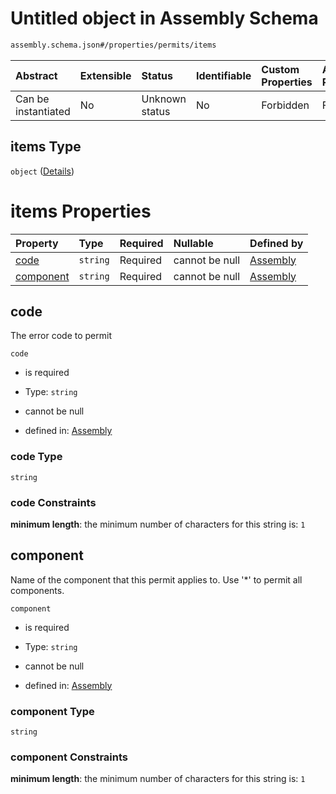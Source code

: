 # Untitled object in Assembly Schema

```txt
assembly.schema.json#/properties/permits/items
```



| Abstract            | Extensible | Status         | Identifiable | Custom Properties | Additional Properties | Access Restrictions | Defined In                                                                   |
| :------------------ | :--------- | :------------- | :----------- | :---------------- | :-------------------- | :------------------ | :--------------------------------------------------------------------------- |
| Can be instantiated | No         | Unknown status | No           | Forbidden         | Forbidden             | none                | [assembly.schema.json\*](../out/assembly.schema.json "open original schema") |

## items Type

`object` ([Details](assembly-properties-permits-items.md))

# items Properties

| Property                | Type     | Required | Nullable       | Defined by                                                                                                                                  |
| :---------------------- | :------- | :------- | :------------- | :------------------------------------------------------------------------------------------------------------------------------------------ |
| [code](#code)           | `string` | Required | cannot be null | [Assembly](assembly-properties-permits-items-properties-code.md "assembly.schema.json#/properties/permits/items/properties/code")           |
| [component](#component) | `string` | Required | cannot be null | [Assembly](assembly-properties-permits-items-properties-component.md "assembly.schema.json#/properties/permits/items/properties/component") |

## code

The error code to permit

`code`

*   is required

*   Type: `string`

*   cannot be null

*   defined in: [Assembly](assembly-properties-permits-items-properties-code.md "assembly.schema.json#/properties/permits/items/properties/code")

### code Type

`string`

### code Constraints

**minimum length**: the minimum number of characters for this string is: `1`

## component

Name of the component that this permit applies to. Use '\*' to permit all components.

`component`

*   is required

*   Type: `string`

*   cannot be null

*   defined in: [Assembly](assembly-properties-permits-items-properties-component.md "assembly.schema.json#/properties/permits/items/properties/component")

### component Type

`string`

### component Constraints

**minimum length**: the minimum number of characters for this string is: `1`
